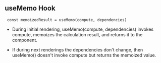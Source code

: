 
## useMemo Hook

```
 const memoizedResult = useMemo(compute, dependencies)
```

 - During initial rendering, useMemo(compute, dependencies) invokes compute, memoizes the calculation result, and returns it to the component.

 - If during next renderings the dependencies don't change, then useMemo() doesn't invoke compute but returns the memoized value.